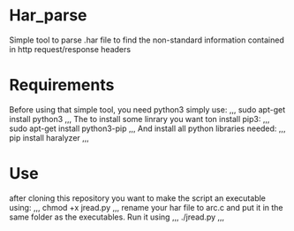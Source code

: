 # Har_parse
Simple tool to parse .har file to find the non-standard information contained in http request/response headers
# Requirements
Before using that simple tool, you need python3 simply use:
,,,
sudo apt-get install python3
,,,
The to install some linrary you want ton install pip3:
,,,
sudo apt-get install python3-pip
,,,
And install all python libraries needed:
,,,
pip install haralyzer
,,,

# Use

after cloning this repository you want to make the script an executable using:
,,,
chmod +x jread.py
,,,
rename your har file  to arc.c and put it in the same folder as the executables.
Run it using
,,,
./jread.py
,,,
